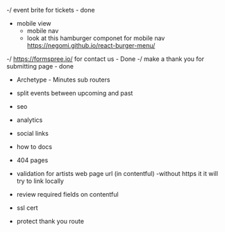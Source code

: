 -/ event brite for tickets - done
- mobile view
	- mobile nav
	- look at this hamburger componet for mobile nav 
		https://negomi.github.io/react-burger-menu/


-/ https://formspree.io/ for contact us - Done
	 -/ make a thank you for submitting page - done

- Archetype - Minutes sub routers

- split events between upcoming and past 

- seo

- analytics

- social links

- how to docs

- 404 pages

- validation for artists web page url (in contentful) 
	-without https it it will try to link locally

- review required fields on contentful

- ssl cert

- protect thank you route